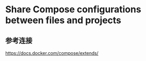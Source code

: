 # Share Compose configurations between files and projects

## 参考连接

https://docs.docker.com/compose/extends/
